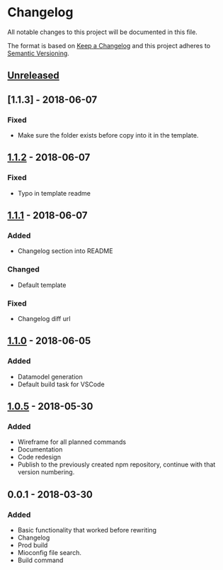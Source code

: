 # Changelog

All notable changes to this project will be documented in this file.

The format is based on [Keep a Changelog](http://keepachangelog.com/en/1.0.0/)
and this project adheres to [Semantic Versioning](http://semver.org/spec/v2.0.0.html).

## [Unreleased]

## [1.1.3] - 2018-06-07

### Fixed

* Make sure the folder exists before copy into it in the template.

## [1.1.2] - 2018-06-07

### Fixed

* Typo in template readme

## [1.1.1] - 2018-06-07

### Added

* Changelog section into README

### Changed

* Default template

### Fixed

* Changelog diff url

## [1.1.0] - 2018-06-05

### Added

* Datamodel generation
* Default build task for VSCode

## [1.0.5] - 2018-05-30

### Added

* Wireframe for all planned commands
* Documentation
* Code redesign
* Publish to the previously created npm repository,
  continue with that version numbering.

## 0.0.1 - 2018-03-30

### Added

* Basic functionality that worked before rewriting
* Changelog
* Prod build
* Mioconfig file search.
* Build command

[Unreleased]: https://github.com/miolabs/MIOBuildTool/compare/v1.1.2...HEAD
[1.1.2]:  https://github.com/miolabs/MIOBuildTool/compare/v1.1.1...v1.1.2
[1.1.1]:  https://github.com/miolabs/MIOBuildTool/compare/v1.1.0...v1.1.1
[1.1.0]:  https://github.com/miolabs/MIOBuildTool/compare/v1.0.5...v1.1.0
[1.0.5]:  https://github.com/miolabs/MIOBuildTool/compare/v0.0.1...v1.0.5